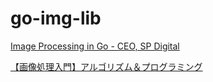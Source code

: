 # go-img-lib

[Image Processing in Go - CEO, SP Digital](https://www.youtube.com/watch?v=UW6D9TQ0074)

[【画像処理入門】アルゴリズム＆プログラミング](https://algorithm.joho.info/programming/image-processing/)
